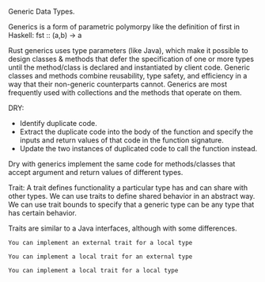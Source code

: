 Generic Data Types.

Generics is a form of parametric polymorpy like the definition of first in Haskell: fst :: (a,b) -> a

Rust generics uses type parameters (like Java), which make it possible to design classes & methods that defer the specification of one or more types until the method/class is declared and instantiated by client code. Generic classes and methods combine reusability, type safety, and efficiency in a way that their non-generic counterparts cannot. Generics are most frequently used with collections and the methods that operate on them.

DRY:
 - Identify duplicate code.
 - Extract the duplicate code into the body of the function and specify the inputs and return values of that code in the function signature.
 - Update the two instances of duplicated code to call the function instead.

Dry with generics implement the same code for methods/classes that accept argument and return values of different types. 

Trait:
A trait defines functionality a particular type has and can share with other types. We can use traits to define shared behavior in an abstract way. We can use trait bounds to specify that a generic type can be any type that has certain behavior.

Traits are similar to a Java interfaces, although with some differences.

    You can implement an external trait for a local type

    You can implement a local trait for an external type

    You can implement a local trait for a local type
